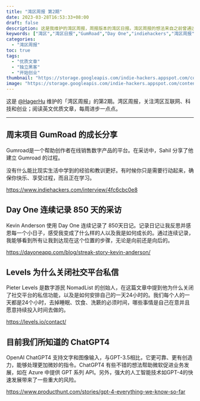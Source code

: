 ```yaml
---
title: "湾区周报 第2期"
date: 2023-03-28T16:53:33+08:00
draft: false
description: 这是我维护的湾区周报，周报版本的湾区日报。湾区周报的想法来自之前曾通过湾区日报了解湾区的互联网、科技和创业，当时停止维护且不知道何时恢复。湾区周报第一期后，湾区日报已经恢复更新。湾区周报第2期之后考虑是否继续。
keywords: ["湾区","湾区日报","GumRoad","Day One","indiehackers","湾区周报"]
categories:
  - "湾区周报"
toc: true
tags:
  - "优质文章"
  - "独立黑客"
  - "开始创业"
thumbnail: "https://storage.googleapis.com/indie-hackers.appspot.com/content/gumroad__home.jpg"
image: "https://storage.googleapis.com/indie-hackers.appspot.com/content/gumroad__home.jpg"
---
```


这是 [@HagerHu](https://twitter.com/hagerhu) 维护的「湾区周报」的第2期。湾区周报，关注湾区互联网、科技和创业；阅读英文优质文章，每周进步一点点。

---

## 周末项目 GumRoad 的成长分享

Gumroad是一个帮助创作者在线销售数字产品的平台。在采访中，Sahil 分享了他建立 Gumroad 的过程。

没有什么能比现实生活中学到的经验和教训更好。有时候你只是需要行动起来，确保你快乐、享受过程，而且正在学习。

<https://www.indiehackers.com/interview/4fc6cbc0e8>

## Day One 连续记录 850 天的采访

Kevin Anderson 使用 Day One 连续记录了 850天日记。记录日记让我反思并感恩每一个小日子，感受我变成了什么样的人以及我是如何成长的。通过连续记录，我能够看到所有让我到达现在这个位置的步骤，无论是向前还是向后的。

<https://dayoneapp.com/blog/streak-story-kevin-anderson/>

## Levels 为什么关闭社交平台私信

Pieter Levels 是数字游民 NomadList 的创始人，在这篇文章中提到他为什么关闭了社交平台的私信功能，以及是如何安排自己的一天24小时的。我们每个人的一天都是24个小时，去掉睡眠、饮食、洗簌的必须时间，哪些事情是自己在意并且愿意持续投入时间去做的。

<https://levels.io/contact/>

## 目前我们所知道的 ChatGPT4

OpenAI ChatGPT4 支持文字和图像输入，与GPT-3.5相比，它更可靠、更有创造力，能够处理更加微妙的指令。ChatGPT4 有些不错的想法帮助微软促进业务发展，如在 Azure 中提供 GPT 系列 API。另外，强大的人工智能技术如GPT-4的快速发展带来了一些重大的风险。

<https://www.producthunt.com/stories/gpt-4-everything-we-know-so-far>
